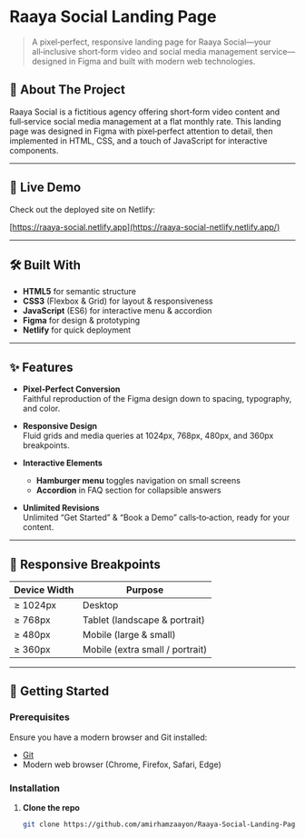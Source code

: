 # Raaya Social Landing Page

> A pixel‑perfect, responsive landing page for Raaya Social—your all‑inclusive short‑form video and social media management service—designed in Figma and built with modern web technologies.

## 📖 About The Project

Raaya Social is a fictitious agency offering short‑form video content and full‑service social media management at a flat monthly rate. This landing page was designed in Figma with pixel‑perfect attention to detail, then implemented in HTML, CSS, and a touch of JavaScript for interactive components.

---

## 🔗 Live Demo

Check out the deployed site on Netlify:

[https://raaya-social.netlify.app](https://raaya-social-netlify.netlify.app/)

---

## 🛠️ Built With

- **HTML5** for semantic structure
- **CSS3** (Flexbox & Grid) for layout & responsiveness
- **JavaScript** (ES6) for interactive menu & accordion
- **Figma** for design & prototyping
- **Netlify** for quick deployment

---

## ✨ Features

- **Pixel‑Perfect Conversion**  
  Faithful reproduction of the Figma design down to spacing, typography, and color.

- **Responsive Design**  
  Fluid grids and media queries at 1024px, 768px, 480px, and 360px breakpoints.

- **Interactive Elements**

  - **Hamburger menu** toggles navigation on small screens
  - **Accordion** in FAQ section for collapsible answers

- **Unlimited Revisions**  
  Unlimited “Get Started” & “Book a Demo” calls‑to‑action, ready for your content.

---

## 📱 Responsive Breakpoints

| Device Width | Purpose                         |
| ------------ | ------------------------------- |
| ≥ 1024px     | Desktop                         |
| ≥ 768px      | Tablet (landscape & portrait)   |
| ≥ 480px      | Mobile (large & small)          |
| ≥ 360px      | Mobile (extra small / portrait) |

---

## 🏁 Getting Started

### Prerequisites

Ensure you have a modern browser and Git installed:

- [Git](https://git-scm.com/)
- Modern web browser (Chrome, Firefox, Safari, Edge)

### Installation

1. **Clone the repo**
   ```bash
   git clone https://github.com/amirhamzaayon/Raaya-Social-Landing-Page.git
   ```
